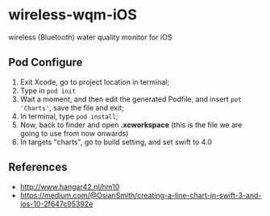 # wireless-wqm-iOS
wireless (Bluetooth) water quality monitor for iOS

## Pod Configure
1. Exit Xcode, go to project location in terminal;
1. Type in `pod init`
1. Wait a moment, and then edit the generated Podfile, and insert `pot 'Charts'`, save the file and exit;
1. In terminal, type `pod install`;
1. Now, back to finder and open **.xcworkspace** (this is the file we are going to use from now onwards)
1. In targets "charts", go to build setting, and set swift to 4.0

## References
- http://www.hangar42.nl/hm10
- https://medium.com/@OsianSmith/creating-a-line-chart-in-swift-3-and-ios-10-2f647c95392e
